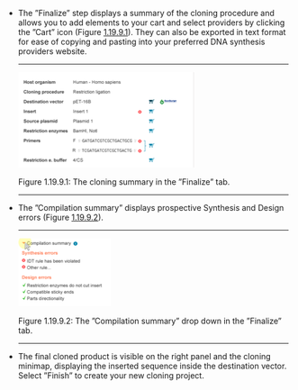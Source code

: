 

-   The ”Finalize” step displays a summary of the cloning procedure and
    allows you to add elements to your cart and select providers by
    clicking the ”Cart” icon (Figure [1.19.9.1](#x1-95001r1)). They can
    also be exported in text format for ease of copying and pasting into
    your preferred DNA synthesis providers website.

    ------------------------------------------------------------------------

    <div class="figure">

    <span id="x1-95001r1"></span>
    ![PIC](../../../pictures/cloning_wizard_screenshots/cloning_summary.png)
    <div class="caption">

    <span class="id">Figure 1.19.9.1: </span><span class="content">The
    cloning summary in the ”Finalize” tab.</span>

    </div>

    </div>

    ------------------------------------------------------------------------

-   The ”Compilation summary” displays prospective Synthesis and Design
    errors (Figure [1.19.9.2](#x1-95002r2)).

    ------------------------------------------------------------------------

    <div class="figure">

    <span id="x1-95002r2"></span>
    ![PIC](../../../pictures/cloning_wizard_screenshots/compilation_summary.png)
    <div class="caption">

    <span class="id">Figure 1.19.9.2: </span><span class="content">The
    ”Compilation summary” drop down in the ”Finalize” tab.</span>

    </div>

    </div>

    ------------------------------------------------------------------------

-   The final cloned product is visible on the right panel and the
    cloning minimap, displaying the inserted sequence inside the
    destination vector. Select ”Finish” to create your new cloning
    project.
